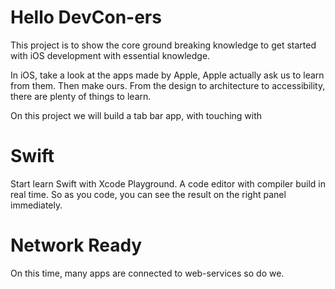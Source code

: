 # Hello DevCon-ers

This project is to show the core ground breaking knowledge to get started with iOS development with essential knowledge.

In iOS, take a look at the apps made by Apple, Apple actually ask us to learn from them. Then make ours. From the design to architecture to accessibility, there are plenty of things to learn.

On this project we will build a tab bar app, with touching with 

# Swift 

Start learn Swift with Xcode Playground. A code editor with compiler build in real time. So as you code, you can see the result on the right panel immediately.

# Network Ready

On this time, many apps are connected to web-services so do we. 
